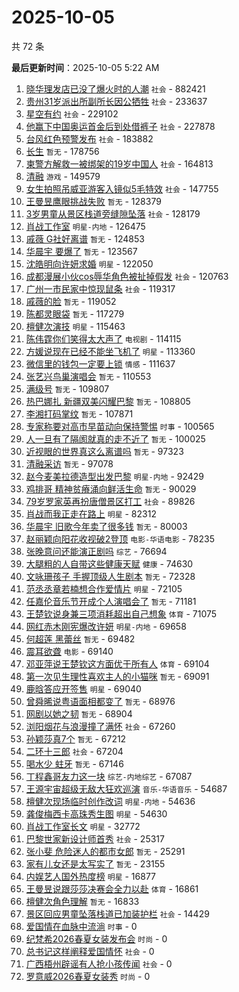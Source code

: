 # 2025-10-05

共 72 条


<!-- BEGIN -->

**最后更新时间**：2025-10-05 5:22 AM
1. [晓华理发店已没了爆火时的人潮](https://m.weibo.cn/search?containerid=100103type%3D1%26t%3D10%26q%3D%23%E6%99%93%E5%8D%8E%E7%90%86%E5%8F%91%E5%BA%97%E5%B7%B2%E6%B2%A1%E4%BA%86%E7%88%86%E7%81%AB%E6%97%B6%E7%9A%84%E4%BA%BA%E6%BD%AE%23&stream_entry_id=31&isnewpage=1&extparam=seat%3D1%26q%3D%2523%25E6%2599%2593%25E5%258D%258E%25E7%2590%2586%25E5%258F%2591%25E5%25BA%2597%25E5%25B7%25B2%25E6%25B2%25A1%25E4%25BA%2586%25E7%2588%2586%25E7%2581%25AB%25E6%2597%25B6%25E7%259A%2584%25E4%25BA%25BA%25E6%25BD%25AE%2523%26realpos%3D1%26stream_entry_id%3D31%26pos%3D0%26flag%3D2%26filter_type%3Drealtimehot%26c_type%3D31%26lcate%3D5001%26band_rank%3D1%26cate%3D5001%26dgr%3D0%26display_time%3D1759595438%26pre_seqid%3D17595954389320236136401) `社会` - 882421
2. [贵州31岁派出所副所长因公牺牲](https://m.weibo.cn/search?containerid=100103type%3D1%26t%3D10%26q%3D%23%E8%B4%B5%E5%B7%9E31%E5%B2%81%E6%B4%BE%E5%87%BA%E6%89%80%E5%89%AF%E6%89%80%E9%95%BF%E5%9B%A0%E5%85%AC%E7%89%BA%E7%89%B2%23&stream_entry_id=31&isnewpage=1&extparam=seat%3D1%26q%3D%2523%25E8%25B4%25B5%25E5%25B7%259E31%25E5%25B2%2581%25E6%25B4%25BE%25E5%2587%25BA%25E6%2589%2580%25E5%2589%25AF%25E6%2589%2580%25E9%2595%25BF%25E5%259B%25A0%25E5%2585%25AC%25E7%2589%25BA%25E7%2589%25B2%2523%26realpos%3D2%26stream_entry_id%3D31%26pos%3D1%26flag%3D0%26filter_type%3Drealtimehot%26c_type%3D31%26lcate%3D5001%26band_rank%3D2%26cate%3D5001%26dgr%3D0%26display_time%3D1759595438%26pre_seqid%3D17595954389320236136401) `社会` - 233637
3. [星空有约](https://m.weibo.cn/search?containerid=100103type%3D1%26t%3D10%26q%3D%23%E6%98%9F%E7%A9%BA%E6%9C%89%E7%BA%A6%23&stream_entry_id=31&isnewpage=1&extparam=seat%3D1%26q%3D%2523%25E6%2598%259F%25E7%25A9%25BA%25E6%259C%2589%25E7%25BA%25A6%2523%26realpos%3D3%26stream_entry_id%3D31%26pos%3D2%26flag%3D0%26filter_type%3Drealtimehot%26c_type%3D31%26lcate%3D5001%26band_rank%3D3%26cate%3D5001%26dgr%3D0%26display_time%3D1759595438%26pre_seqid%3D17595954389320236136401) `社会` - 229102
4. [他赢下中国奥运首金后到处借裤子](https://m.weibo.cn/search?containerid=100103type%3D1%26t%3D10%26q%3D%23%E4%BB%96%E8%B5%A2%E4%B8%8B%E4%B8%AD%E5%9B%BD%E5%A5%A5%E8%BF%90%E9%A6%96%E9%87%91%E5%90%8E%E5%88%B0%E5%A4%84%E5%80%9F%E8%A3%A4%E5%AD%90%23&stream_entry_id=31&isnewpage=1&extparam=seat%3D1%26q%3D%2523%25E4%25BB%2596%25E8%25B5%25A2%25E4%25B8%258B%25E4%25B8%25AD%25E5%259B%25BD%25E5%25A5%25A5%25E8%25BF%2590%25E9%25A6%2596%25E9%2587%2591%25E5%2590%258E%25E5%2588%25B0%25E5%25A4%2584%25E5%2580%259F%25E8%25A3%25A4%25E5%25AD%2590%2523%26realpos%3D4%26stream_entry_id%3D31%26pos%3D3%26flag%3D0%26filter_type%3Drealtimehot%26c_type%3D31%26lcate%3D5001%26band_rank%3D4%26cate%3D5001%26dgr%3D0%26display_time%3D1759595438%26pre_seqid%3D17595954389320236136401) `社会` - 227878
5. [台风红色预警发布](https://m.weibo.cn/search?containerid=100103type%3D1%26t%3D10%26q%3D%23%E5%8F%B0%E9%A3%8E%E7%BA%A2%E8%89%B2%E9%A2%84%E8%AD%A6%E5%8F%91%E5%B8%83%23&stream_entry_id=31&isnewpage=1&extparam=seat%3D1%26q%3D%2523%25E5%258F%25B0%25E9%25A3%258E%25E7%25BA%25A2%25E8%2589%25B2%25E9%25A2%2584%25E8%25AD%25A6%25E5%258F%2591%25E5%25B8%2583%2523%26realpos%3D5%26stream_entry_id%3D31%26pos%3D4%26flag%3D0%26filter_type%3Drealtimehot%26c_type%3D31%26lcate%3D5001%26band_rank%3D5%26cate%3D5001%26dgr%3D0%26display_time%3D1759595438%26pre_seqid%3D17595954389320236136401) `社会` - 183882
6. [长生](https://m.weibo.cn/search?containerid=100103type%3D1%26t%3D10%26q%3D%E9%95%BF%E7%94%9F&stream_entry_id=31&isnewpage=1&extparam=seat%3D1%26q%3D%25E9%2595%25BF%25E7%2594%259F%26realpos%3D6%26stream_entry_id%3D31%26pos%3D5%26flag%3D0%26filter_type%3Drealtimehot%26c_type%3D31%26lcate%3D5001%26band_rank%3D6%26cate%3D5001%26dgr%3D0%26display_time%3D1759595438%26pre_seqid%3D17595954389320236136401) `暂无` - 178756
7. [柬警方解救一被绑架的19岁中国人](https://m.weibo.cn/search?containerid=100103type%3D1%26t%3D10%26q%3D%23%E6%9F%AC%E8%AD%A6%E6%96%B9%E8%A7%A3%E6%95%91%E4%B8%80%E8%A2%AB%E7%BB%91%E6%9E%B6%E7%9A%8419%E5%B2%81%E4%B8%AD%E5%9B%BD%E4%BA%BA%23&stream_entry_id=31&isnewpage=1&extparam=seat%3D1%26pos%3D38%26filter_type%3Drealtimehot%26lcate%3D5001%26flag%3D1%26realpos%3D39%26cate%3D5001%26q%3D%2523%25E6%259F%25AC%25E8%25AD%25A6%25E6%2596%25B9%25E8%25A7%25A3%25E6%2595%2591%25E4%25B8%2580%25E8%25A2%25AB%25E7%25BB%2591%25E6%259E%25B6%25E7%259A%258419%25E5%25B2%2581%25E4%25B8%25AD%25E5%259B%25BD%25E4%25BA%25BA%2523%26c_type%3D31%26dgr%3D0%26stream_entry_id%3D31%26band_rank%3D39%26display_time%3D1759598513%26pre_seqid%3D17595985136300237203838) `社会` - 164813
8. [清融](https://m.weibo.cn/search?containerid=100103type%3D1%26t%3D10%26q%3D%E6%B8%85%E8%9E%8D&stream_entry_id=31&isnewpage=1&extparam=seat%3D1%26q%3D%25E6%25B8%2585%25E8%259E%258D%26realpos%3D7%26stream_entry_id%3D31%26pos%3D7%26flag%3D0%26filter_type%3Drealtimehot%26c_type%3D31%26lcate%3D5001%26band_rank%3D7%26cate%3D5001%26dgr%3D0%26display_time%3D1759595438%26pre_seqid%3D17595954389320236136401) `游戏` - 149579
9. [女生拍照吊威亚游客入镜似5毛特效](https://m.weibo.cn/search?containerid=100103type%3D1%26t%3D10%26q%3D%23%E5%A5%B3%E7%94%9F%E6%8B%8D%E7%85%A7%E5%90%8A%E5%A8%81%E4%BA%9A%E6%B8%B8%E5%AE%A2%E5%85%A5%E9%95%9C%E4%BC%BC5%E6%AF%9B%E7%89%B9%E6%95%88%23&stream_entry_id=31&isnewpage=1&extparam=seat%3D1%26q%3D%2523%25E5%25A5%25B3%25E7%2594%259F%25E6%258B%258D%25E7%2585%25A7%25E5%2590%258A%25E5%25A8%2581%25E4%25BA%259A%25E6%25B8%25B8%25E5%25AE%25A2%25E5%2585%25A5%25E9%2595%259C%25E4%25BC%25BC5%25E6%25AF%259B%25E7%2589%25B9%25E6%2595%2588%2523%26realpos%3D8%26stream_entry_id%3D31%26pos%3D8%26flag%3D0%26filter_type%3Drealtimehot%26c_type%3D31%26lcate%3D5001%26band_rank%3D8%26cate%3D5001%26dgr%3D0%26display_time%3D1759595438%26pre_seqid%3D17595954389320236136401) `社会` - 147755
10. [王曼昱鹰眼挑战失败](https://m.weibo.cn/search?containerid=100103type%3D1%26t%3D10%26q%3D%23%E7%8E%8B%E6%9B%BC%E6%98%B1%E9%B9%B0%E7%9C%BC%E6%8C%91%E6%88%98%E5%A4%B1%E8%B4%A5%23&stream_entry_id=31&isnewpage=1&extparam=seat%3D1%26q%3D%2523%25E7%258E%258B%25E6%259B%25BC%25E6%2598%25B1%25E9%25B9%25B0%25E7%259C%25BC%25E6%258C%2591%25E6%2588%2598%25E5%25A4%25B1%25E8%25B4%25A5%2523%26realpos%3D9%26stream_entry_id%3D31%26pos%3D9%26flag%3D0%26filter_type%3Drealtimehot%26c_type%3D31%26lcate%3D5001%26band_rank%3D9%26cate%3D5001%26dgr%3D0%26display_time%3D1759595438%26pre_seqid%3D17595954389320236136401) `暂无` - 128379
11. [3岁男童从景区栈道旁缝隙坠落](https://m.weibo.cn/search?containerid=100103type%3D1%26t%3D10%26q%3D%233%E5%B2%81%E7%94%B7%E7%AB%A5%E4%BB%8E%E6%99%AF%E5%8C%BA%E6%A0%88%E9%81%93%E6%97%81%E7%BC%9D%E9%9A%99%E5%9D%A0%E8%90%BD%23&stream_entry_id=31&isnewpage=1&extparam=seat%3D1%26q%3D%25233%25E5%25B2%2581%25E7%2594%25B7%25E7%25AB%25A5%25E4%25BB%258E%25E6%2599%25AF%25E5%258C%25BA%25E6%25A0%2588%25E9%2581%2593%25E6%2597%2581%25E7%25BC%259D%25E9%259A%2599%25E5%259D%25A0%25E8%2590%25BD%2523%26realpos%3D10%26stream_entry_id%3D31%26pos%3D10%26flag%3D0%26filter_type%3Drealtimehot%26c_type%3D31%26lcate%3D5001%26band_rank%3D10%26cate%3D5001%26dgr%3D0%26display_time%3D1759595438%26pre_seqid%3D17595954389320236136401) `社会` - 128179
12. [肖战工作室](https://m.weibo.cn/search?containerid=100103type%3D1%26t%3D10%26q%3D%E8%82%96%E6%88%98%E5%B7%A5%E4%BD%9C%E5%AE%A4&stream_entry_id=31&isnewpage=1&extparam=seat%3D1%26q%3D%25E8%2582%2596%25E6%2588%2598%25E5%25B7%25A5%25E4%25BD%259C%25E5%25AE%25A4%26realpos%3D11%26stream_entry_id%3D31%26pos%3D11%26flag%3D1%26filter_type%3Drealtimehot%26c_type%3D31%26lcate%3D5001%26band_rank%3D11%26cate%3D5001%26dgr%3D0%26display_time%3D1759595438%26pre_seqid%3D17595954389320236136401) `明星-内地` - 126475
13. [戚薇 G社好离谱](https://m.weibo.cn/search?containerid=100103type%3D1%26t%3D10%26q%3D%E6%88%9A%E8%96%87+G%E7%A4%BE%E5%A5%BD%E7%A6%BB%E8%B0%B1&stream_entry_id=31&isnewpage=1&extparam=seat%3D1%26q%3D%25E6%2588%259A%25E8%2596%2587%2520G%25E7%25A4%25BE%25E5%25A5%25BD%25E7%25A6%25BB%25E8%25B0%25B1%26realpos%3D12%26stream_entry_id%3D31%26pos%3D12%26flag%3D2%26filter_type%3Drealtimehot%26c_type%3D31%26lcate%3D5001%26band_rank%3D12%26cate%3D5001%26dgr%3D0%26display_time%3D1759595438%26pre_seqid%3D17595954389320236136401) `暂无` - 124853
14. [华晨宇 要爆了](https://m.weibo.cn/search?containerid=100103type%3D1%26t%3D10%26q%3D%E5%8D%8E%E6%99%A8%E5%AE%87+%E8%A6%81%E7%88%86%E4%BA%86&stream_entry_id=31&isnewpage=1&extparam=seat%3D1%26q%3D%25E5%258D%258E%25E6%2599%25A8%25E5%25AE%2587%2520%25E8%25A6%2581%25E7%2588%2586%25E4%25BA%2586%26realpos%3D13%26stream_entry_id%3D31%26pos%3D13%26flag%3D2%26filter_type%3Drealtimehot%26c_type%3D31%26lcate%3D5001%26band_rank%3D13%26cate%3D5001%26dgr%3D0%26display_time%3D1759595438%26pre_seqid%3D17595954389320236136401) `暂无` - 123567
15. [沈皓明向许妍求婚](https://m.weibo.cn/search?containerid=100103type%3D1%26t%3D10%26q%3D%23%E6%B2%88%E7%9A%93%E6%98%8E%E5%90%91%E8%AE%B8%E5%A6%8D%E6%B1%82%E5%A9%9A%23&stream_entry_id=31&isnewpage=1&extparam=seat%3D1%26q%3D%2523%25E6%25B2%2588%25E7%259A%2593%25E6%2598%258E%25E5%2590%2591%25E8%25AE%25B8%25E5%25A6%258D%25E6%25B1%2582%25E5%25A9%259A%2523%26realpos%3D14%26stream_entry_id%3D31%26pos%3D14%26flag%3D2%26filter_type%3Drealtimehot%26c_type%3D31%26lcate%3D5001%26band_rank%3D14%26cate%3D5001%26dgr%3D0%26display_time%3D1759595438%26pre_seqid%3D17595954389320236136401) `明星` - 122050
16. [成都漫展小伙cos辱华角色被扯掉假发](https://m.weibo.cn/search?containerid=100103type%3D1%26t%3D10%26q%3D%23%E6%88%90%E9%83%BD%E6%BC%AB%E5%B1%95%E5%B0%8F%E4%BC%99cos%E8%BE%B1%E5%8D%8E%E8%A7%92%E8%89%B2%E8%A2%AB%E6%89%AF%E6%8E%89%E5%81%87%E5%8F%91%23&stream_entry_id=31&isnewpage=1&extparam=seat%3D1%26q%3D%2523%25E6%2588%2590%25E9%2583%25BD%25E6%25BC%25AB%25E5%25B1%2595%25E5%25B0%258F%25E4%25BC%2599cos%25E8%25BE%25B1%25E5%258D%258E%25E8%25A7%2592%25E8%2589%25B2%25E8%25A2%25AB%25E6%2589%25AF%25E6%258E%2589%25E5%2581%2587%25E5%258F%2591%2523%26realpos%3D15%26stream_entry_id%3D31%26pos%3D15%26flag%3D1%26filter_type%3Drealtimehot%26c_type%3D31%26lcate%3D5001%26band_rank%3D15%26cate%3D5001%26dgr%3D0%26display_time%3D1759595438%26pre_seqid%3D17595954389320236136401) `社会` - 120763
17. [广州一市民家中惊现鼠条](https://m.weibo.cn/search?containerid=100103type%3D1%26t%3D10%26q%3D%23%E5%B9%BF%E5%B7%9E%E4%B8%80%E5%B8%82%E6%B0%91%E5%AE%B6%E4%B8%AD%E6%83%8A%E7%8E%B0%E9%BC%A0%E6%9D%A1%23&stream_entry_id=31&isnewpage=1&extparam=seat%3D1%26q%3D%2523%25E5%25B9%25BF%25E5%25B7%259E%25E4%25B8%2580%25E5%25B8%2582%25E6%25B0%2591%25E5%25AE%25B6%25E4%25B8%25AD%25E6%2583%258A%25E7%258E%25B0%25E9%25BC%25A0%25E6%259D%25A1%2523%26realpos%3D16%26stream_entry_id%3D31%26pos%3D16%26flag%3D2%26filter_type%3Drealtimehot%26c_type%3D31%26lcate%3D5001%26band_rank%3D16%26cate%3D5001%26dgr%3D0%26display_time%3D1759595438%26pre_seqid%3D17595954389320236136401) `社会` - 119317
18. [戚薇的脸](https://m.weibo.cn/search?containerid=100103type%3D1%26t%3D10%26q%3D%E6%88%9A%E8%96%87%E7%9A%84%E8%84%B8&stream_entry_id=31&isnewpage=1&extparam=seat%3D1%26q%3D%25E6%2588%259A%25E8%2596%2587%25E7%259A%2584%25E8%2584%25B8%26realpos%3D17%26stream_entry_id%3D31%26pos%3D17%26flag%3D1%26filter_type%3Drealtimehot%26c_type%3D31%26lcate%3D5001%26band_rank%3D17%26cate%3D5001%26dgr%3D0%26display_time%3D1759595438%26pre_seqid%3D17595954389320236136401) `暂无` - 119052
19. [陈都灵眼袋](https://m.weibo.cn/search?containerid=100103type%3D1%26t%3D10%26q%3D%E9%99%88%E9%83%BD%E7%81%B5%E7%9C%BC%E8%A2%8B&stream_entry_id=31&isnewpage=1&extparam=seat%3D1%26q%3D%25E9%2599%2588%25E9%2583%25BD%25E7%2581%25B5%25E7%259C%25BC%25E8%25A2%258B%26realpos%3D18%26stream_entry_id%3D31%26pos%3D18%26flag%3D2%26filter_type%3Drealtimehot%26c_type%3D31%26lcate%3D5001%26band_rank%3D18%26cate%3D5001%26dgr%3D0%26display_time%3D1759595438%26pre_seqid%3D17595954389320236136401) `暂无` - 117279
20. [檀健次演技](https://m.weibo.cn/search?containerid=100103type%3D1%26t%3D10%26q%3D%E6%AA%80%E5%81%A5%E6%AC%A1%E6%BC%94%E6%8A%80&stream_entry_id=31&isnewpage=1&extparam=seat%3D1%26q%3D%25E6%25AA%2580%25E5%2581%25A5%25E6%25AC%25A1%25E6%25BC%2594%25E6%258A%2580%26realpos%3D19%26stream_entry_id%3D31%26pos%3D19%26flag%3D1%26filter_type%3Drealtimehot%26c_type%3D31%26lcate%3D5001%26band_rank%3D19%26cate%3D5001%26dgr%3D0%26display_time%3D1759595438%26pre_seqid%3D17595954389320236136401) `明星` - 115463
21. [陈伟霆你们笑得太大声了](https://m.weibo.cn/search?containerid=100103type%3D1%26t%3D10%26q%3D%23%E9%99%88%E4%BC%9F%E9%9C%86%E4%BD%A0%E4%BB%AC%E7%AC%91%E5%BE%97%E5%A4%AA%E5%A4%A7%E5%A3%B0%E4%BA%86%23&stream_entry_id=31&isnewpage=1&extparam=seat%3D1%26q%3D%2523%25E9%2599%2588%25E4%25BC%259F%25E9%259C%2586%25E4%25BD%25A0%25E4%25BB%25AC%25E7%25AC%2591%25E5%25BE%2597%25E5%25A4%25AA%25E5%25A4%25A7%25E5%25A3%25B0%25E4%25BA%2586%2523%26realpos%3D20%26stream_entry_id%3D31%26pos%3D20%26flag%3D2%26filter_type%3Drealtimehot%26c_type%3D31%26lcate%3D5001%26band_rank%3D20%26cate%3D5001%26dgr%3D0%26display_time%3D1759595438%26pre_seqid%3D17595954389320236136401) `电视剧` - 114115
22. [方媛说现在已经不能坐飞机了](https://m.weibo.cn/search?containerid=100103type%3D1%26t%3D10%26q%3D%23%E6%96%B9%E5%AA%9B%E8%AF%B4%E7%8E%B0%E5%9C%A8%E5%B7%B2%E7%BB%8F%E4%B8%8D%E8%83%BD%E5%9D%90%E9%A3%9E%E6%9C%BA%E4%BA%86%23&stream_entry_id=31&isnewpage=1&extparam=seat%3D1%26q%3D%2523%25E6%2596%25B9%25E5%25AA%259B%25E8%25AF%25B4%25E7%258E%25B0%25E5%259C%25A8%25E5%25B7%25B2%25E7%25BB%258F%25E4%25B8%258D%25E8%2583%25BD%25E5%259D%2590%25E9%25A3%259E%25E6%259C%25BA%25E4%25BA%2586%2523%26realpos%3D21%26stream_entry_id%3D31%26pos%3D21%26flag%3D2%26filter_type%3Drealtimehot%26c_type%3D31%26lcate%3D5001%26band_rank%3D21%26cate%3D5001%26dgr%3D0%26display_time%3D1759595438%26pre_seqid%3D17595954389320236136401) `明星` - 113360
23. [微信里的钱包一定要上锁](https://m.weibo.cn/search?containerid=100103type%3D1%26t%3D10%26q%3D%E5%BE%AE%E4%BF%A1%E9%87%8C%E7%9A%84%E9%92%B1%E5%8C%85%E4%B8%80%E5%AE%9A%E8%A6%81%E4%B8%8A%E9%94%81&stream_entry_id=31&isnewpage=1&extparam=seat%3D1%26q%3D%25E5%25BE%25AE%25E4%25BF%25A1%25E9%2587%258C%25E7%259A%2584%25E9%2592%25B1%25E5%258C%2585%25E4%25B8%2580%25E5%25AE%259A%25E8%25A6%2581%25E4%25B8%258A%25E9%2594%2581%26realpos%3D22%26stream_entry_id%3D31%26pos%3D22%26flag%3D2%26filter_type%3Drealtimehot%26c_type%3D31%26lcate%3D5001%26band_rank%3D22%26cate%3D5001%26dgr%3D0%26display_time%3D1759595438%26pre_seqid%3D17595954389320236136401) `情感` - 111637
24. [张艺兴鸟巢演唱会](https://m.weibo.cn/search?containerid=100103type%3D1%26t%3D10%26q%3D%23%E5%BC%A0%E8%89%BA%E5%85%B4%E9%B8%9F%E5%B7%A2%E6%BC%94%E5%94%B1%E4%BC%9A%23&stream_entry_id=31&isnewpage=1&extparam=seat%3D1%26q%3D%2523%25E5%25BC%25A0%25E8%2589%25BA%25E5%2585%25B4%25E9%25B8%259F%25E5%25B7%25A2%25E6%25BC%2594%25E5%2594%25B1%25E4%25BC%259A%2523%26realpos%3D23%26stream_entry_id%3D31%26pos%3D23%26flag%3D1%26filter_type%3Drealtimehot%26c_type%3D31%26lcate%3D5001%26band_rank%3D23%26cate%3D5001%26dgr%3D0%26display_time%3D1759595438%26pre_seqid%3D17595954389320236136401) `暂无` - 110553
25. [满级号](https://m.weibo.cn/search?containerid=100103type%3D1%26t%3D10%26q%3D%E6%BB%A1%E7%BA%A7%E5%8F%B7&stream_entry_id=31&isnewpage=1&extparam=seat%3D1%26q%3D%25E6%25BB%25A1%25E7%25BA%25A7%25E5%258F%25B7%26realpos%3D24%26stream_entry_id%3D31%26pos%3D24%26flag%3D0%26filter_type%3Drealtimehot%26c_type%3D31%26lcate%3D5001%26band_rank%3D24%26cate%3D5001%26dgr%3D0%26display_time%3D1759595438%26pre_seqid%3D17595954389320236136401) `暂无` - 109807
26. [热巴娜扎 新疆双美闪耀巴黎](https://m.weibo.cn/search?containerid=100103type%3D1%26t%3D10%26q%3D%E7%83%AD%E5%B7%B4%E5%A8%9C%E6%89%8E+%E6%96%B0%E7%96%86%E5%8F%8C%E7%BE%8E%E9%97%AA%E8%80%80%E5%B7%B4%E9%BB%8E&stream_entry_id=31&isnewpage=1&extparam=seat%3D1%26q%3D%25E7%2583%25AD%25E5%25B7%25B4%25E5%25A8%259C%25E6%2589%258E%2520%25E6%2596%25B0%25E7%2596%2586%25E5%258F%258C%25E7%25BE%258E%25E9%2597%25AA%25E8%2580%2580%25E5%25B7%25B4%25E9%25BB%258E%26realpos%3D25%26stream_entry_id%3D31%26pos%3D25%26flag%3D0%26filter_type%3Drealtimehot%26c_type%3D31%26lcate%3D5001%26band_rank%3D25%26cate%3D5001%26dgr%3D0%26display_time%3D1759595438%26pre_seqid%3D17595954389320236136401) `暂无` - 108805
27. [李湘打码掌纹](https://m.weibo.cn/search?containerid=100103type%3D1%26t%3D10%26q%3D%23%E6%9D%8E%E6%B9%98%E6%89%93%E7%A0%81%E6%8E%8C%E7%BA%B9%23&stream_entry_id=31&isnewpage=1&extparam=seat%3D1%26q%3D%2523%25E6%259D%258E%25E6%25B9%2598%25E6%2589%2593%25E7%25A0%2581%25E6%258E%258C%25E7%25BA%25B9%2523%26realpos%3D26%26stream_entry_id%3D31%26pos%3D26%26flag%3D0%26filter_type%3Drealtimehot%26c_type%3D31%26lcate%3D5001%26band_rank%3D26%26cate%3D5001%26dgr%3D0%26display_time%3D1759595438%26pre_seqid%3D17595954389320236136401) `暂无` - 107871
28. [专家称要对高市早苗动向保持警惕](https://m.weibo.cn/search?containerid=100103type%3D1%26t%3D10%26q%3D%23%E4%B8%93%E5%AE%B6%E7%A7%B0%E8%A6%81%E5%AF%B9%E9%AB%98%E5%B8%82%E6%97%A9%E8%8B%97%E5%8A%A8%E5%90%91%E4%BF%9D%E6%8C%81%E8%AD%A6%E6%83%95%23&stream_entry_id=31&isnewpage=1&extparam=seat%3D1%26q%3D%2523%25E4%25B8%2593%25E5%25AE%25B6%25E7%25A7%25B0%25E8%25A6%2581%25E5%25AF%25B9%25E9%25AB%2598%25E5%25B8%2582%25E6%2597%25A9%25E8%258B%2597%25E5%258A%25A8%25E5%2590%2591%25E4%25BF%259D%25E6%258C%2581%25E8%25AD%25A6%25E6%2583%2595%2523%26realpos%3D27%26stream_entry_id%3D31%26pos%3D27%26flag%3D0%26filter_type%3Drealtimehot%26c_type%3D31%26lcate%3D5001%26band_rank%3D27%26cate%3D5001%26dgr%3D0%26display_time%3D1759595438%26pre_seqid%3D17595954389320236136401) `时事` - 100565
29. [人一旦有了隔阂就真的走不近了](https://m.weibo.cn/search?containerid=100103type%3D1%26t%3D10%26q%3D%E4%BA%BA%E4%B8%80%E6%97%A6%E6%9C%89%E4%BA%86%E9%9A%94%E9%98%82%E5%B0%B1%E7%9C%9F%E7%9A%84%E8%B5%B0%E4%B8%8D%E8%BF%91%E4%BA%86&stream_entry_id=31&isnewpage=1&extparam=seat%3D1%26q%3D%25E4%25BA%25BA%25E4%25B8%2580%25E6%2597%25A6%25E6%259C%2589%25E4%25BA%2586%25E9%259A%2594%25E9%2598%2582%25E5%25B0%25B1%25E7%259C%259F%25E7%259A%2584%25E8%25B5%25B0%25E4%25B8%258D%25E8%25BF%2591%25E4%25BA%2586%26realpos%3D28%26stream_entry_id%3D31%26pos%3D28%26flag%3D0%26filter_type%3Drealtimehot%26c_type%3D31%26lcate%3D5001%26band_rank%3D28%26cate%3D5001%26dgr%3D0%26display_time%3D1759595438%26pre_seqid%3D17595954389320236136401) `暂无` - 100025
30. [近视眼的世界真这么离谱吗](https://m.weibo.cn/search?containerid=100103type%3D1%26t%3D10%26q%3D%E8%BF%91%E8%A7%86%E7%9C%BC%E7%9A%84%E4%B8%96%E7%95%8C%E7%9C%9F%E8%BF%99%E4%B9%88%E7%A6%BB%E8%B0%B1%E5%90%97&stream_entry_id=31&isnewpage=1&extparam=seat%3D1%26q%3D%25E8%25BF%2591%25E8%25A7%2586%25E7%259C%25BC%25E7%259A%2584%25E4%25B8%2596%25E7%2595%258C%25E7%259C%259F%25E8%25BF%2599%25E4%25B9%2588%25E7%25A6%25BB%25E8%25B0%25B1%25E5%2590%2597%26realpos%3D29%26stream_entry_id%3D31%26pos%3D29%26flag%3D1%26filter_type%3Drealtimehot%26c_type%3D31%26lcate%3D5001%26band_rank%3D29%26cate%3D5001%26dgr%3D0%26display_time%3D1759595438%26pre_seqid%3D17595954389320236136401) `暂无` - 97323
31. [清融采访](https://m.weibo.cn/search?containerid=100103type%3D1%26t%3D10%26q%3D%E6%B8%85%E8%9E%8D%E9%87%87%E8%AE%BF&stream_entry_id=31&isnewpage=1&extparam=seat%3D1%26q%3D%25E6%25B8%2585%25E8%259E%258D%25E9%2587%2587%25E8%25AE%25BF%26realpos%3D30%26stream_entry_id%3D31%26pos%3D30%26flag%3D0%26filter_type%3Drealtimehot%26c_type%3D31%26lcate%3D5001%26band_rank%3D30%26cate%3D5001%26dgr%3D0%26display_time%3D1759595438%26pre_seqid%3D17595954389320236136401) `暂无` - 97078
32. [赵今麦美拉德造型出发巴黎](https://m.weibo.cn/search?containerid=100103type%3D1%26t%3D10%26q%3D%23%E8%B5%B5%E4%BB%8A%E9%BA%A6%E7%BE%8E%E6%8B%89%E5%BE%B7%E9%80%A0%E5%9E%8B%E5%87%BA%E5%8F%91%E5%B7%B4%E9%BB%8E%23&stream_entry_id=31&isnewpage=1&extparam=seat%3D1%26q%3D%2523%25E8%25B5%25B5%25E4%25BB%258A%25E9%25BA%25A6%25E7%25BE%258E%25E6%258B%2589%25E5%25BE%25B7%25E9%2580%25A0%25E5%259E%258B%25E5%2587%25BA%25E5%258F%2591%25E5%25B7%25B4%25E9%25BB%258E%2523%26realpos%3D31%26stream_entry_id%3D31%26pos%3D31%26flag%3D1%26filter_type%3Drealtimehot%26c_type%3D31%26lcate%3D5001%26band_rank%3D31%26cate%3D5001%26dgr%3D0%26display_time%3D1759595438%26pre_seqid%3D17595954389320236136401) `明星-内地` - 92429
33. [鸡排哥 精神贫瘠涌向鲜活生命](https://m.weibo.cn/search?containerid=100103type%3D1%26t%3D10%26q%3D%E9%B8%A1%E6%8E%92%E5%93%A5+%E7%B2%BE%E7%A5%9E%E8%B4%AB%E7%98%A0%E6%B6%8C%E5%90%91%E9%B2%9C%E6%B4%BB%E7%94%9F%E5%91%BD&stream_entry_id=31&isnewpage=1&extparam=seat%3D1%26q%3D%25E9%25B8%25A1%25E6%258E%2592%25E5%2593%25A5%2520%25E7%25B2%25BE%25E7%25A5%259E%25E8%25B4%25AB%25E7%2598%25A0%25E6%25B6%258C%25E5%2590%2591%25E9%25B2%259C%25E6%25B4%25BB%25E7%2594%259F%25E5%2591%25BD%26realpos%3D32%26stream_entry_id%3D31%26pos%3D32%26flag%3D0%26filter_type%3Drealtimehot%26c_type%3D31%26lcate%3D5001%26band_rank%3D32%26cate%3D5001%26dgr%3D0%26display_time%3D1759595438%26pre_seqid%3D17595954389320236136401) `暂无` - 90029
34. [79岁罗家英再扮唐僧景区打工](https://m.weibo.cn/search?containerid=100103type%3D1%26t%3D10%26q%3D%2379%E5%B2%81%E7%BD%97%E5%AE%B6%E8%8B%B1%E5%86%8D%E6%89%AE%E5%94%90%E5%83%A7%E6%99%AF%E5%8C%BA%E6%89%93%E5%B7%A5%23&stream_entry_id=31&isnewpage=1&extparam=seat%3D1%26q%3D%252379%25E5%25B2%2581%25E7%25BD%2597%25E5%25AE%25B6%25E8%258B%25B1%25E5%2586%258D%25E6%2589%25AE%25E5%2594%2590%25E5%2583%25A7%25E6%2599%25AF%25E5%258C%25BA%25E6%2589%2593%25E5%25B7%25A5%2523%26realpos%3D33%26stream_entry_id%3D31%26pos%3D33%26flag%3D1%26filter_type%3Drealtimehot%26c_type%3D31%26lcate%3D5001%26band_rank%3D33%26cate%3D5001%26dgr%3D0%26display_time%3D1759595438%26pre_seqid%3D17595954389320236136401) `社会` - 89826
35. [肖战而我正走在路上](https://m.weibo.cn/search?containerid=100103type%3D1%26t%3D10%26q%3D%23%E8%82%96%E6%88%98%E8%80%8C%E6%88%91%E6%AD%A3%E8%B5%B0%E5%9C%A8%E8%B7%AF%E4%B8%8A%23&stream_entry_id=31&isnewpage=1&extparam=seat%3D1%26pos%3D15%26filter_type%3Drealtimehot%26lcate%3D5001%26flag%3D1%26realpos%3D16%26cate%3D5001%26q%3D%2523%25E8%2582%2596%25E6%2588%2598%25E8%2580%258C%25E6%2588%2591%25E6%25AD%25A3%25E8%25B5%25B0%25E5%259C%25A8%25E8%25B7%25AF%25E4%25B8%258A%2523%26c_type%3D31%26dgr%3D0%26stream_entry_id%3D31%26band_rank%3D16%26display_time%3D1759598513%26pre_seqid%3D17595985136300237203838) `明星` - 82312
36. [华晨宇 旧歌今年卖了很多钱](https://m.weibo.cn/search?containerid=100103type%3D1%26t%3D10%26q%3D%E5%8D%8E%E6%99%A8%E5%AE%87+%E6%97%A7%E6%AD%8C%E4%BB%8A%E5%B9%B4%E5%8D%96%E4%BA%86%E5%BE%88%E5%A4%9A%E9%92%B1&stream_entry_id=31&isnewpage=1&extparam=seat%3D1%26q%3D%25E5%258D%258E%25E6%2599%25A8%25E5%25AE%2587%2520%25E6%2597%25A7%25E6%25AD%258C%25E4%25BB%258A%25E5%25B9%25B4%25E5%258D%2596%25E4%25BA%2586%25E5%25BE%2588%25E5%25A4%259A%25E9%2592%25B1%26realpos%3D34%26stream_entry_id%3D31%26pos%3D34%26flag%3D0%26filter_type%3Drealtimehot%26c_type%3D31%26lcate%3D5001%26band_rank%3D34%26cate%3D5001%26dgr%3D0%26display_time%3D1759595438%26pre_seqid%3D17595954389320236136401) `暂无` - 80003
37. [赵丽颖向阳花收视破2登顶](https://m.weibo.cn/search?containerid=100103type%3D1%26t%3D10%26q%3D%23%E8%B5%B5%E4%B8%BD%E9%A2%96%E5%90%91%E9%98%B3%E8%8A%B1%E6%94%B6%E8%A7%86%E7%A0%B42%E7%99%BB%E9%A1%B6%23&stream_entry_id=31&isnewpage=1&extparam=seat%3D1%26q%3D%2523%25E8%25B5%25B5%25E4%25B8%25BD%25E9%25A2%2596%25E5%2590%2591%25E9%2598%25B3%25E8%258A%25B1%25E6%2594%25B6%25E8%25A7%2586%25E7%25A0%25B42%25E7%2599%25BB%25E9%25A1%25B6%2523%26realpos%3D35%26stream_entry_id%3D31%26pos%3D35%26flag%3D0%26filter_type%3Drealtimehot%26c_type%3D31%26lcate%3D5001%26band_rank%3D35%26cate%3D5001%26dgr%3D0%26display_time%3D1759595438%26pre_seqid%3D17595954389320236136401) `电影-华语电影` - 78235
38. [张晚意问还能演正剧吗](https://m.weibo.cn/search?containerid=100103type%3D1%26t%3D10%26q%3D%23%E5%BC%A0%E6%99%9A%E6%84%8F%E9%97%AE%E8%BF%98%E8%83%BD%E6%BC%94%E6%AD%A3%E5%89%A7%E5%90%97%23&stream_entry_id=31&isnewpage=1&extparam=seat%3D1%26pos%3D23%26filter_type%3Drealtimehot%26lcate%3D5001%26flag%3D1%26realpos%3D24%26cate%3D5001%26q%3D%2523%25E5%25BC%25A0%25E6%2599%259A%25E6%2584%258F%25E9%2597%25AE%25E8%25BF%2598%25E8%2583%25BD%25E6%25BC%2594%25E6%25AD%25A3%25E5%2589%25A7%25E5%2590%2597%2523%26c_type%3D31%26dgr%3D0%26stream_entry_id%3D31%26band_rank%3D24%26display_time%3D1759598513%26pre_seqid%3D17595985136300237203838) `综艺` - 76694
39. [大腿粗的人自带这些健康天赋](https://m.weibo.cn/search?containerid=100103type%3D1%26t%3D10%26q%3D%23%E5%A4%A7%E8%85%BF%E7%B2%97%E7%9A%84%E4%BA%BA%E8%87%AA%E5%B8%A6%E8%BF%99%E4%BA%9B%E5%81%A5%E5%BA%B7%E5%A4%A9%E8%B5%8B%23&stream_entry_id=31&isnewpage=1&extparam=seat%3D1%26q%3D%2523%25E5%25A4%25A7%25E8%2585%25BF%25E7%25B2%2597%25E7%259A%2584%25E4%25BA%25BA%25E8%2587%25AA%25E5%25B8%25A6%25E8%25BF%2599%25E4%25BA%259B%25E5%2581%25A5%25E5%25BA%25B7%25E5%25A4%25A9%25E8%25B5%258B%2523%26realpos%3D49%26stream_entry_id%3D31%26pos%3D49%26flag%3D1%26filter_type%3Drealtimehot%26c_type%3D31%26lcate%3D5001%26band_rank%3D49%26cate%3D5001%26dgr%3D0%26display_time%3D1759595438%26pre_seqid%3D17595954389320236136401) `健康` - 74630
40. [文咏珊孩子 手握顶级人生剧本](https://m.weibo.cn/search?containerid=100103type%3D1%26t%3D10%26q%3D%E6%96%87%E5%92%8F%E7%8F%8A%E5%AD%A9%E5%AD%90+%E6%89%8B%E6%8F%A1%E9%A1%B6%E7%BA%A7%E4%BA%BA%E7%94%9F%E5%89%A7%E6%9C%AC&stream_entry_id=31&isnewpage=1&extparam=seat%3D1%26q%3D%25E6%2596%2587%25E5%2592%258F%25E7%258F%258A%25E5%25AD%25A9%25E5%25AD%2590%2520%25E6%2589%258B%25E6%258F%25A1%25E9%25A1%25B6%25E7%25BA%25A7%25E4%25BA%25BA%25E7%2594%259F%25E5%2589%25A7%25E6%259C%25AC%26realpos%3D36%26stream_entry_id%3D31%26pos%3D36%26flag%3D0%26filter_type%3Drealtimehot%26c_type%3D31%26lcate%3D5001%26band_rank%3D36%26cate%3D5001%26dgr%3D0%26display_time%3D1759595438%26pre_seqid%3D17595954389320236136401) `暂无` - 72328
41. [范丞丞章若楠想合作爱情片](https://m.weibo.cn/search?containerid=100103type%3D1%26t%3D10%26q%3D%E8%8C%83%E4%B8%9E%E4%B8%9E%E7%AB%A0%E8%8B%A5%E6%A5%A0%E6%83%B3%E5%90%88%E4%BD%9C%E7%88%B1%E6%83%85%E7%89%87&stream_entry_id=31&isnewpage=1&extparam=seat%3D1%26q%3D%25E8%258C%2583%25E4%25B8%259E%25E4%25B8%259E%25E7%25AB%25A0%25E8%258B%25A5%25E6%25A5%25A0%25E6%2583%25B3%25E5%2590%2588%25E4%25BD%259C%25E7%2588%25B1%25E6%2583%2585%25E7%2589%2587%26realpos%3D37%26stream_entry_id%3D31%26pos%3D37%26flag%3D0%26filter_type%3Drealtimehot%26c_type%3D31%26lcate%3D5001%26band_rank%3D37%26cate%3D5001%26dgr%3D0%26display_time%3D1759595438%26pre_seqid%3D17595954389320236136401) `明星` - 72105
42. [任嘉伦音乐节开成个人演唱会了](https://m.weibo.cn/search?containerid=100103type%3D1%26t%3D10%26q%3D%E4%BB%BB%E5%98%89%E4%BC%A6%E9%9F%B3%E4%B9%90%E8%8A%82%E5%BC%80%E6%88%90%E4%B8%AA%E4%BA%BA%E6%BC%94%E5%94%B1%E4%BC%9A%E4%BA%86&stream_entry_id=31&isnewpage=1&extparam=seat%3D1%26q%3D%25E4%25BB%25BB%25E5%2598%2589%25E4%25BC%25A6%25E9%259F%25B3%25E4%25B9%2590%25E8%258A%2582%25E5%25BC%2580%25E6%2588%2590%25E4%25B8%25AA%25E4%25BA%25BA%25E6%25BC%2594%25E5%2594%25B1%25E4%25BC%259A%25E4%25BA%2586%26realpos%3D38%26stream_entry_id%3D31%26pos%3D38%26flag%3D1%26filter_type%3Drealtimehot%26c_type%3D31%26lcate%3D5001%26band_rank%3D38%26cate%3D5001%26dgr%3D0%26display_time%3D1759595438%26pre_seqid%3D17595954389320236136401) `暂无` - 71181
43. [王楚钦说身兼三项消耗超出自己想象](https://m.weibo.cn/search?containerid=100103type%3D1%26t%3D10%26q%3D%23%E7%8E%8B%E6%A5%9A%E9%92%A6%E8%AF%B4%E8%BA%AB%E5%85%BC%E4%B8%89%E9%A1%B9%E6%B6%88%E8%80%97%E8%B6%85%E5%87%BA%E8%87%AA%E5%B7%B1%E6%83%B3%E8%B1%A1%23&stream_entry_id=31&isnewpage=1&extparam=seat%3D1%26q%3D%2523%25E7%258E%258B%25E6%25A5%259A%25E9%2592%25A6%25E8%25AF%25B4%25E8%25BA%25AB%25E5%2585%25BC%25E4%25B8%2589%25E9%25A1%25B9%25E6%25B6%2588%25E8%2580%2597%25E8%25B6%2585%25E5%2587%25BA%25E8%2587%25AA%25E5%25B7%25B1%25E6%2583%25B3%25E8%25B1%25A1%2523%26realpos%3D39%26stream_entry_id%3D31%26pos%3D39%26flag%3D0%26filter_type%3Drealtimehot%26c_type%3D31%26lcate%3D5001%26band_rank%3D39%26cate%3D5001%26dgr%3D0%26display_time%3D1759595438%26pre_seqid%3D17595954389320236136401) `体育` - 71075
44. [网红赤木刚宪爆改许妍](https://m.weibo.cn/search?containerid=100103type%3D1%26t%3D10%26q%3D%23%E7%BD%91%E7%BA%A2%E8%B5%A4%E6%9C%A8%E5%88%9A%E5%AE%AA%E7%88%86%E6%94%B9%E8%AE%B8%E5%A6%8D%23&stream_entry_id=31&isnewpage=1&extparam=seat%3D1%26q%3D%2523%25E7%25BD%2591%25E7%25BA%25A2%25E8%25B5%25A4%25E6%259C%25A8%25E5%2588%259A%25E5%25AE%25AA%25E7%2588%2586%25E6%2594%25B9%25E8%25AE%25B8%25E5%25A6%258D%2523%26realpos%3D40%26stream_entry_id%3D31%26pos%3D40%26flag%3D0%26filter_type%3Drealtimehot%26c_type%3D31%26lcate%3D5001%26band_rank%3D40%26cate%3D5001%26dgr%3D0%26display_time%3D1759595438%26pre_seqid%3D17595954389320236136401) `明星-内地` - 69658
45. [何超莲 黑蕾丝](https://m.weibo.cn/search?containerid=100103type%3D1%26t%3D10%26q%3D%E4%BD%95%E8%B6%85%E8%8E%B2+%E9%BB%91%E8%95%BE%E4%B8%9D&stream_entry_id=31&isnewpage=1&extparam=seat%3D1%26pos%3D36%26filter_type%3Drealtimehot%26lcate%3D5001%26flag%3D0%26realpos%3D37%26cate%3D5001%26q%3D%25E4%25BD%2595%25E8%25B6%2585%25E8%258E%25B2%2520%25E9%25BB%2591%25E8%2595%25BE%25E4%25B8%259D%26c_type%3D31%26dgr%3D0%26stream_entry_id%3D31%26band_rank%3D37%26display_time%3D1759598513%26pre_seqid%3D17595985136300237203838) `暂无` - 69482
46. [震耳欲聋](https://m.weibo.cn/search?containerid=100103type%3D1%26t%3D10%26q%3D%E9%9C%87%E8%80%B3%E6%AC%B2%E8%81%8B&stream_entry_id=31&isnewpage=1&extparam=seat%3D1%26pos%3D43%26filter_type%3Drealtimehot%26lcate%3D5001%26flag%3D0%26realpos%3D44%26cate%3D5001%26q%3D%25E9%259C%2587%25E8%2580%25B3%25E6%25AC%25B2%25E8%2581%258B%26c_type%3D31%26dgr%3D0%26stream_entry_id%3D31%26band_rank%3D44%26display_time%3D1759598513%26pre_seqid%3D17595985136300237203838) `电影` - 69140
47. [邓亚萍说王楚钦这方面优于所有人](https://m.weibo.cn/search?containerid=100103type%3D1%26t%3D10%26q%3D%23%E9%82%93%E4%BA%9A%E8%90%8D%E8%AF%B4%E7%8E%8B%E6%A5%9A%E9%92%A6%E8%BF%99%E6%96%B9%E9%9D%A2%E4%BC%98%E4%BA%8E%E6%89%80%E6%9C%89%E4%BA%BA%23&stream_entry_id=31&isnewpage=1&extparam=seat%3D1%26q%3D%2523%25E9%2582%2593%25E4%25BA%259A%25E8%2590%258D%25E8%25AF%25B4%25E7%258E%258B%25E6%25A5%259A%25E9%2592%25A6%25E8%25BF%2599%25E6%2596%25B9%25E9%259D%25A2%25E4%25BC%2598%25E4%25BA%258E%25E6%2589%2580%25E6%259C%2589%25E4%25BA%25BA%2523%26realpos%3D50%26stream_entry_id%3D31%26pos%3D50%26flag%3D0%26filter_type%3Drealtimehot%26c_type%3D31%26lcate%3D5001%26band_rank%3D50%26cate%3D5001%26dgr%3D0%26display_time%3D1759595438%26pre_seqid%3D17595954389320236136401) `体育` - 69104
48. [第一次见生理性喜欢主人的小猫咪](https://m.weibo.cn/search?containerid=100103type%3D1%26t%3D10%26q%3D%E7%AC%AC%E4%B8%80%E6%AC%A1%E8%A7%81%E7%94%9F%E7%90%86%E6%80%A7%E5%96%9C%E6%AC%A2%E4%B8%BB%E4%BA%BA%E7%9A%84%E5%B0%8F%E7%8C%AB%E5%92%AA&stream_entry_id=31&isnewpage=1&extparam=seat%3D1%26pos%3D45%26filter_type%3Drealtimehot%26lcate%3D5001%26flag%3D0%26realpos%3D46%26cate%3D5001%26q%3D%25E7%25AC%25AC%25E4%25B8%2580%25E6%25AC%25A1%25E8%25A7%2581%25E7%2594%259F%25E7%2590%2586%25E6%2580%25A7%25E5%2596%259C%25E6%25AC%25A2%25E4%25B8%25BB%25E4%25BA%25BA%25E7%259A%2584%25E5%25B0%258F%25E7%258C%25AB%25E5%2592%25AA%26c_type%3D31%26dgr%3D0%26stream_entry_id%3D31%26band_rank%3D46%26display_time%3D1759598513%26pre_seqid%3D17595985136300237203838) `暂无` - 69091
49. [鹿晗答应开签售](https://m.weibo.cn/search?containerid=100103type%3D1%26t%3D10%26q%3D%23%E9%B9%BF%E6%99%97%E7%AD%94%E5%BA%94%E5%BC%80%E7%AD%BE%E5%94%AE%23&stream_entry_id=31&isnewpage=1&extparam=seat%3D1%26q%3D%2523%25E9%25B9%25BF%25E6%2599%2597%25E7%25AD%2594%25E5%25BA%2594%25E5%25BC%2580%25E7%25AD%25BE%25E5%2594%25AE%2523%26realpos%3D41%26stream_entry_id%3D31%26pos%3D41%26flag%3D0%26filter_type%3Drealtimehot%26c_type%3D31%26lcate%3D5001%26band_rank%3D41%26cate%3D5001%26dgr%3D0%26display_time%3D1759595438%26pre_seqid%3D17595954389320236136401) `明星` - 69040
50. [曾舜晞说粤语面相都变了](https://m.weibo.cn/search?containerid=100103type%3D1%26t%3D10%26q%3D%E6%9B%BE%E8%88%9C%E6%99%9E%E8%AF%B4%E7%B2%A4%E8%AF%AD%E9%9D%A2%E7%9B%B8%E9%83%BD%E5%8F%98%E4%BA%86&stream_entry_id=31&isnewpage=1&extparam=seat%3D1%26q%3D%25E6%259B%25BE%25E8%2588%259C%25E6%2599%259E%25E8%25AF%25B4%25E7%25B2%25A4%25E8%25AF%25AD%25E9%259D%25A2%25E7%259B%25B8%25E9%2583%25BD%25E5%258F%2598%25E4%25BA%2586%26realpos%3D42%26stream_entry_id%3D31%26pos%3D42%26flag%3D0%26filter_type%3Drealtimehot%26c_type%3D31%26lcate%3D5001%26band_rank%3D42%26cate%3D5001%26dgr%3D0%26display_time%3D1759595438%26pre_seqid%3D17595954389320236136401) `暂无` - 68976
51. [网剧以她之韧](https://m.weibo.cn/search?containerid=100103type%3D1%26t%3D10%26q%3D%23%E7%BD%91%E5%89%A7%E4%BB%A5%E5%A5%B9%E4%B9%8B%E9%9F%A7%23&stream_entry_id=31&isnewpage=1&extparam=seat%3D1%26q%3D%2523%25E7%25BD%2591%25E5%2589%25A7%25E4%25BB%25A5%25E5%25A5%25B9%25E4%25B9%258B%25E9%259F%25A7%2523%26realpos%3D47%26stream_entry_id%3D31%26pos%3D47%26flag%3D0%26filter_type%3Drealtimehot%26c_type%3D31%26lcate%3D5001%26band_rank%3D47%26cate%3D5001%26dgr%3D0%26display_time%3D1759595438%26pre_seqid%3D17595954389320236136401) `暂无` - 68904
52. [浏阳烟花与浪漫撞了满怀](https://m.weibo.cn/search?containerid=100103type%3D1%26t%3D10%26q%3D%23%E6%B5%8F%E9%98%B3%E7%83%9F%E8%8A%B1%E4%B8%8E%E6%B5%AA%E6%BC%AB%E6%92%9E%E4%BA%86%E6%BB%A1%E6%80%80%23&stream_entry_id=31&isnewpage=1&extparam=seat%3D1%26q%3D%2523%25E6%25B5%258F%25E9%2598%25B3%25E7%2583%259F%25E8%258A%25B1%25E4%25B8%258E%25E6%25B5%25AA%25E6%25BC%25AB%25E6%2592%259E%25E4%25BA%2586%25E6%25BB%25A1%25E6%2580%2580%2523%26realpos%3D43%26stream_entry_id%3D31%26pos%3D43%26flag%3D1%26filter_type%3Drealtimehot%26c_type%3D31%26lcate%3D5001%26band_rank%3D43%26cate%3D5001%26dgr%3D0%26display_time%3D1759595438%26pre_seqid%3D17595954389320236136401) `社会` - 67260
53. [孙颖莎真7个](https://m.weibo.cn/search?containerid=100103type%3D1%26t%3D10%26q%3D%E5%AD%99%E9%A2%96%E8%8E%8E%E7%9C%9F7%E4%B8%AA&stream_entry_id=31&isnewpage=1&extparam=seat%3D1%26q%3D%25E5%25AD%2599%25E9%25A2%2596%25E8%258E%258E%25E7%259C%259F7%25E4%25B8%25AA%26realpos%3D44%26stream_entry_id%3D31%26pos%3D44%26flag%3D0%26filter_type%3Drealtimehot%26c_type%3D31%26lcate%3D5001%26band_rank%3D44%26cate%3D5001%26dgr%3D0%26display_time%3D1759595438%26pre_seqid%3D17595954389320236136401) `暂无` - 67212
54. [二环十三郎](https://m.weibo.cn/search?containerid=100103type%3D1%26t%3D10%26q%3D%E4%BA%8C%E7%8E%AF%E5%8D%81%E4%B8%89%E9%83%8E&stream_entry_id=31&isnewpage=1&extparam=seat%3D1%26q%3D%25E4%25BA%258C%25E7%258E%25AF%25E5%258D%2581%25E4%25B8%2589%25E9%2583%258E%26realpos%3D45%26stream_entry_id%3D31%26pos%3D45%26flag%3D0%26filter_type%3Drealtimehot%26c_type%3D31%26lcate%3D5001%26band_rank%3D45%26cate%3D5001%26dgr%3D0%26display_time%3D1759595438%26pre_seqid%3D17595954389320236136401) `社会` - 67204
55. [喝水少 蛀牙](https://m.weibo.cn/search?containerid=100103type%3D1%26t%3D10%26q%3D%E5%96%9D%E6%B0%B4%E5%B0%91+%E8%9B%80%E7%89%99&stream_entry_id=31&isnewpage=1&extparam=seat%3D1%26q%3D%25E5%2596%259D%25E6%25B0%25B4%25E5%25B0%2591%2520%25E8%259B%2580%25E7%2589%2599%26realpos%3D46%26stream_entry_id%3D31%26pos%3D46%26flag%3D0%26filter_type%3Drealtimehot%26c_type%3D31%26lcate%3D5001%26band_rank%3D46%26cate%3D5001%26dgr%3D0%26display_time%3D1759595438%26pre_seqid%3D17595954389320236136401) `暂无` - 67146
56. [丁程鑫哥友力这一块](https://m.weibo.cn/search?containerid=100103type%3D1%26t%3D10%26q%3D%E4%B8%81%E7%A8%8B%E9%91%AB%E5%93%A5%E5%8F%8B%E5%8A%9B%E8%BF%99%E4%B8%80%E5%9D%97&stream_entry_id=31&isnewpage=1&extparam=seat%3D1%26q%3D%25E4%25B8%2581%25E7%25A8%258B%25E9%2591%25AB%25E5%2593%25A5%25E5%258F%258B%25E5%258A%259B%25E8%25BF%2599%25E4%25B8%2580%25E5%259D%2597%26realpos%3D48%26stream_entry_id%3D31%26pos%3D48%26flag%3D1%26filter_type%3Drealtimehot%26c_type%3D31%26lcate%3D5001%26band_rank%3D48%26cate%3D5001%26dgr%3D0%26display_time%3D1759595438%26pre_seqid%3D17595954389320236136401) `综艺-内地综艺` - 67087
57. [王源宇宙超级无敌大狂欢巡演](https://m.weibo.cn/search?containerid=100103type%3D1%26t%3D10%26q%3D%E7%8E%8B%E6%BA%90%E5%AE%87%E5%AE%99%E8%B6%85%E7%BA%A7%E6%97%A0%E6%95%8C%E5%A4%A7%E7%8B%82%E6%AC%A2%E5%B7%A1%E6%BC%94&stream_entry_id=31&isnewpage=1&extparam=seat%3D1%26stream_entry_id%3D31%26flag%3D1%26lcate%3D5001%26realpos%3D38%26q%3D%25E7%258E%258B%25E6%25BA%2590%25E5%25AE%2587%25E5%25AE%2599%25E8%25B6%2585%25E7%25BA%25A7%25E6%2597%25A0%25E6%2595%258C%25E5%25A4%25A7%25E7%258B%2582%25E6%25AC%25A2%25E5%25B7%25A1%25E6%25BC%2594%26band_rank%3D38%26c_type%3D31%26dgr%3D0%26cate%3D5001%26filter_type%3Drealtimehot%26pos%3D38%26display_time%3D1759602927%26pre_seqid%3D175960292700502382307132) `音乐-华语音乐` - 54687
58. [檀健次现场临时创作改词](https://m.weibo.cn/search?containerid=100103type%3D1%26t%3D10%26q%3D%E6%AA%80%E5%81%A5%E6%AC%A1%E7%8E%B0%E5%9C%BA%E4%B8%B4%E6%97%B6%E5%88%9B%E4%BD%9C%E6%94%B9%E8%AF%8D&stream_entry_id=31&isnewpage=1&extparam=seat%3D1%26stream_entry_id%3D31%26flag%3D1%26lcate%3D5001%26realpos%3D43%26q%3D%25E6%25AA%2580%25E5%2581%25A5%25E6%25AC%25A1%25E7%258E%25B0%25E5%259C%25BA%25E4%25B8%25B4%25E6%2597%25B6%25E5%2588%259B%25E4%25BD%259C%25E6%2594%25B9%25E8%25AF%258D%26band_rank%3D43%26c_type%3D31%26dgr%3D0%26cate%3D5001%26filter_type%3Drealtimehot%26pos%3D43%26display_time%3D1759602927%26pre_seqid%3D175960292700502382307132) `明星-内地` - 54636
59. [龚俊梅西卡高珠秀生图](https://m.weibo.cn/search?containerid=100103type%3D1%26t%3D10%26q%3D%23%E9%BE%9A%E4%BF%8A%E6%A2%85%E8%A5%BF%E5%8D%A1%E9%AB%98%E7%8F%A0%E7%A7%80%E7%94%9F%E5%9B%BE%23&stream_entry_id=31&isnewpage=1&extparam=seat%3D1%26stream_entry_id%3D31%26flag%3D1%26lcate%3D5001%26realpos%3D44%26q%3D%2523%25E9%25BE%259A%25E4%25BF%258A%25E6%25A2%2585%25E8%25A5%25BF%25E5%258D%25A1%25E9%25AB%2598%25E7%258F%25A0%25E7%25A7%2580%25E7%2594%259F%25E5%259B%25BE%2523%26band_rank%3D44%26c_type%3D31%26dgr%3D0%26cate%3D5001%26filter_type%3Drealtimehot%26pos%3D44%26display_time%3D1759602927%26pre_seqid%3D175960292700502382307132) `明星` - 54630
60. [肖战工作室长文](https://m.weibo.cn/search?containerid=100103type%3D1%26t%3D10%26q%3D%23%E8%82%96%E6%88%98%E5%B7%A5%E4%BD%9C%E5%AE%A4%E9%95%BF%E6%96%87%23&stream_entry_id=31&isnewpage=1&extparam=seat%3D1%26band_rank%3D25%26flag%3D1%26lcate%3D5001%26stream_entry_id%3D31%26c_type%3D31%26filter_type%3Drealtimehot%26pos%3D25%26q%3D%2523%25E8%2582%2596%25E6%2588%2598%25E5%25B7%25A5%25E4%25BD%259C%25E5%25AE%25A4%25E9%2595%25BF%25E6%2596%2587%2523%26dgr%3D0%26realpos%3D25%26cate%3D5001%26display_time%3D1759605630%26pre_seqid%3D17596056308530237067456) `明星` - 32772
61. [巴黎世家新设计师首秀](https://m.weibo.cn/search?containerid=100103type%3D1%26t%3D10%26q%3D%23%E5%B7%B4%E9%BB%8E%E4%B8%96%E5%AE%B6%E6%96%B0%E8%AE%BE%E8%AE%A1%E5%B8%88%E9%A6%96%E7%A7%80%23&stream_entry_id=31&isnewpage=1&extparam=seat%3D1%26band_rank%3D42%26flag%3D0%26lcate%3D5001%26stream_entry_id%3D31%26c_type%3D31%26filter_type%3Drealtimehot%26pos%3D42%26q%3D%2523%25E5%25B7%25B4%25E9%25BB%258E%25E4%25B8%2596%25E5%25AE%25B6%25E6%2596%25B0%25E8%25AE%25BE%25E8%25AE%25A1%25E5%25B8%2588%25E9%25A6%2596%25E7%25A7%2580%2523%26dgr%3D0%26realpos%3D42%26cate%3D5001%26display_time%3D1759605630%26pre_seqid%3D17596056308530237067456) `社会` - 25317
62. [张小斐 危险迷人的都市女郎](https://m.weibo.cn/search?containerid=100103type%3D1%26t%3D10%26q%3D%E5%BC%A0%E5%B0%8F%E6%96%90+%E5%8D%B1%E9%99%A9%E8%BF%B7%E4%BA%BA%E7%9A%84%E9%83%BD%E5%B8%82%E5%A5%B3%E9%83%8E&stream_entry_id=31&isnewpage=1&extparam=seat%3D1%26band_rank%3D48%26flag%3D1%26lcate%3D5001%26stream_entry_id%3D31%26c_type%3D31%26filter_type%3Drealtimehot%26pos%3D48%26q%3D%25E5%25BC%25A0%25E5%25B0%258F%25E6%2596%2590%2520%25E5%258D%25B1%25E9%2599%25A9%25E8%25BF%25B7%25E4%25BA%25BA%25E7%259A%2584%25E9%2583%25BD%25E5%25B8%2582%25E5%25A5%25B3%25E9%2583%258E%26dgr%3D0%26realpos%3D48%26cate%3D5001%26display_time%3D1759605630%26pre_seqid%3D17596056308530237067456) `暂无` - 25291
63. [家有儿女还是太写实了](https://m.weibo.cn/search?containerid=100103type%3D1%26t%3D10%26q%3D%E5%AE%B6%E6%9C%89%E5%84%BF%E5%A5%B3%E8%BF%98%E6%98%AF%E5%A4%AA%E5%86%99%E5%AE%9E%E4%BA%86&stream_entry_id=31&isnewpage=1&extparam=seat%3D1%26stream_entry_id%3D31%26lcate%3D5001%26q%3D%25E5%25AE%25B6%25E6%259C%2589%25E5%2584%25BF%25E5%25A5%25B3%25E8%25BF%2598%25E6%2598%25AF%25E5%25A4%25AA%25E5%2586%2599%25E5%25AE%259E%25E4%25BA%2586%26filter_type%3Drealtimehot%26band_rank%3D22%26flag%3D1%26dgr%3D0%26realpos%3D22%26cate%3D5001%26pos%3D21%26c_type%3D31%26display_time%3D1759612960%26pre_seqid%3D17596129602310235421082) `暂无` - 23155
64. [内娱艺人国外热度榜](https://m.weibo.cn/search?containerid=100103type%3D1%26t%3D10%26q%3D%23%E5%86%85%E5%A8%B1%E8%89%BA%E4%BA%BA%E5%9B%BD%E5%A4%96%E7%83%AD%E5%BA%A6%E6%A6%9C%23&stream_entry_id=31&isnewpage=1&extparam=seat%3D1%26stream_entry_id%3D31%26lcate%3D5001%26q%3D%2523%25E5%2586%2585%25E5%25A8%25B1%25E8%2589%25BA%25E4%25BA%25BA%25E5%259B%25BD%25E5%25A4%2596%25E7%2583%25AD%25E5%25BA%25A6%25E6%25A6%259C%2523%26filter_type%3Drealtimehot%26band_rank%3D29%26flag%3D1%26dgr%3D0%26realpos%3D29%26cate%3D5001%26pos%3D28%26c_type%3D31%26display_time%3D1759612960%26pre_seqid%3D17596129602310235421082) `明星` - 16877
65. [王曼昱说跟莎莎决赛会全力以赴](https://m.weibo.cn/search?containerid=100103type%3D1%26t%3D10%26q%3D%23%E7%8E%8B%E6%9B%BC%E6%98%B1%E8%AF%B4%E8%B7%9F%E8%8E%8E%E8%8E%8E%E5%86%B3%E8%B5%9B%E4%BC%9A%E5%85%A8%E5%8A%9B%E4%BB%A5%E8%B5%B4%23&stream_entry_id=31&isnewpage=1&extparam=seat%3D1%26stream_entry_id%3D31%26lcate%3D5001%26realpos%3D40%26q%3D%2523%25E7%258E%258B%25E6%259B%25BC%25E6%2598%25B1%25E8%25AF%25B4%25E8%25B7%259F%25E8%258E%258E%25E8%258E%258E%25E5%2586%25B3%25E8%25B5%259B%25E4%25BC%259A%25E5%2585%25A8%25E5%258A%259B%25E4%25BB%25A5%25E8%25B5%25B4%2523%26dgr%3D0%26band_rank%3D40%26c_type%3D31%26flag%3D1%26cate%3D5001%26pos%3D40%26filter_type%3Drealtimehot%26display_time%3D1759609643%26pre_seqid%3D17596096438240235420314) `体育` - 16861
66. [檀健次角色理解](https://m.weibo.cn/search?containerid=100103type%3D1%26t%3D10%26q%3D%E6%AA%80%E5%81%A5%E6%AC%A1%E8%A7%92%E8%89%B2%E7%90%86%E8%A7%A3&stream_entry_id=31&isnewpage=1&extparam=seat%3D1%26stream_entry_id%3D31%26lcate%3D5001%26realpos%3D44%26q%3D%25E6%25AA%2580%25E5%2581%25A5%25E6%25AC%25A1%25E8%25A7%2592%25E8%2589%25B2%25E7%2590%2586%25E8%25A7%25A3%26dgr%3D0%26band_rank%3D44%26c_type%3D31%26flag%3D0%26cate%3D5001%26pos%3D44%26filter_type%3Drealtimehot%26display_time%3D1759609643%26pre_seqid%3D17596096438240235420314) `暂无` - 16833
67. [景区回应男童坠落栈道已加装护栏](https://m.weibo.cn/search?containerid=100103type%3D1%26t%3D10%26q%3D%23%E6%99%AF%E5%8C%BA%E5%9B%9E%E5%BA%94%E7%94%B7%E7%AB%A5%E5%9D%A0%E8%90%BD%E6%A0%88%E9%81%93%E5%B7%B2%E5%8A%A0%E8%A3%85%E6%8A%A4%E6%A0%8F%23&stream_entry_id=31&isnewpage=1&extparam=seat%3D1%26stream_entry_id%3D31%26lcate%3D5001%26q%3D%2523%25E6%2599%25AF%25E5%258C%25BA%25E5%259B%259E%25E5%25BA%2594%25E7%2594%25B7%25E7%25AB%25A5%25E5%259D%25A0%25E8%2590%25BD%25E6%25A0%2588%25E9%2581%2593%25E5%25B7%25B2%25E5%258A%25A0%25E8%25A3%2585%25E6%258A%25A4%25E6%25A0%258F%2523%26filter_type%3Drealtimehot%26band_rank%3D40%26flag%3D1%26dgr%3D0%26realpos%3D40%26cate%3D5001%26pos%3D39%26c_type%3D31%26display_time%3D1759612960%26pre_seqid%3D17596129602310235421082) `社会` - 14429
68. [爱国情在血脉中流淌](https://m.weibo.cn/search?containerid=100103type%3D1%26t%3D10%26q%3D%23%E7%88%B1%E5%9B%BD%E6%83%85%E5%9C%A8%E8%A1%80%E8%84%89%E4%B8%AD%E6%B5%81%E6%B7%8C%23&stream_entry_id=51&isnewpage=1&extparam=seat%3D1%26q%3D%2523%25E7%2588%25B1%25E5%259B%25BD%25E6%2583%2585%25E5%259C%25A8%25E8%25A1%2580%25E8%2584%2589%25E4%25B8%25AD%25E6%25B5%2581%25E6%25B7%258C%2523%26filter_type%3Drealtimehot%26stream_entry_id%3D51%26c_type%3D51%26pos%3D0%26cate%3D10103%26dgr%3D0%26display_time%3D1759595438%26pre_seqid%3D17595954389320236136401) `时事` - 0
69. [纪梵希2026春夏女装发布会](https://m.weibo.cn/search?containerid=100103type%3D1%26t%3D296%26q%3D%23%E6%B2%B7%E9%92%B8%E6%88%9F%E5%B9%A1%E7%83%AF%23&hide_search_bar=1&replace_title=+) `时尚` - 0
70. [总书记这样阐释爱国情怀](https://m.weibo.cn/search?containerid=100103type%3D1%26t%3D10%26q%3D%23%E6%80%BB%E4%B9%A6%E8%AE%B0%E8%BF%99%E6%A0%B7%E9%98%90%E9%87%8A%E7%88%B1%E5%9B%BD%E6%83%85%E6%80%80%23&stream_entry_id=51&isnewpage=1&extparam=seat%3D1%26pos%3D0%26cate%3D10103%26q%3D%2523%25E6%2580%25BB%25E4%25B9%25A6%25E8%25AE%25B0%25E8%25BF%2599%25E6%25A0%25B7%25E9%2598%2590%25E9%2587%258A%25E7%2588%25B1%25E5%259B%25BD%25E6%2583%2585%25E6%2580%2580%2523%26filter_type%3Drealtimehot%26dgr%3D0%26stream_entry_id%3D51%26c_type%3D51%26display_time%3D1759598513%26pre_seqid%3D17595985136300237203838) `社会` - 0
71. [广西梧州辟谣有人抢小孩传闻](https://m.weibo.cn/search?containerid=100103type%3D1%26t%3D10%26q%3D%23%E5%B9%BF%E8%A5%BF%E6%A2%A7%E5%B7%9E%E8%BE%9F%E8%B0%A3%E6%9C%89%E4%BA%BA%E6%8A%A2%E5%B0%8F%E5%AD%A9%E4%BC%A0%E9%97%BB%23&stream_entry_id=31&isnewpage=1&extparam=seat%3D1%26stream_entry_id%3D31%26lcate%3D5001%26q%3D%2523%25E5%25B9%25BF%25E8%25A5%25BF%25E6%25A2%25A7%25E5%25B7%259E%25E8%25BE%259F%25E8%25B0%25A3%25E6%259C%2589%25E4%25BA%25BA%25E6%258A%25A2%25E5%25B0%258F%25E5%25AD%25A9%25E4%25BC%25A0%25E9%2597%25BB%2523%26filter_type%3Drealtimehot%26band_rank%3D7%26dgr%3D0%26adid%3D305534%26cate%3D5001%26is_ad_pos%3D1%26c_type%3D31%26pos%3D6%26display_time%3D1759602927%26pre_seqid%3D175960292700502382307132) `社会` - 0
72. [罗意威2026春夏女装秀](https://m.weibo.cn/search?containerid=100103type%3D1%26t%3D296%26q%3D%23%E6%B2%B7%E9%92%B8%E6%A4%A4%E9%82%91%E7%82%9C%23&hide_search_bar=1&replace_title=+) `时尚` - 0

<!-- END -->

